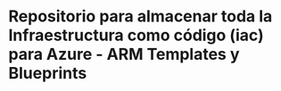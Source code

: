 # Repositorio para almacenar toda la Infraestructura como código (iac) para Azure - ARM Templates y Blueprints
